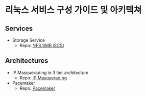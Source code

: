 # 리눅스 서비스 구성 가이드 및 아키텍쳐
## Services
- Storage Service
  - Repo: [NFS,SMB,iSCSI](storage/storage.md)
## Architectures
- IP Masquerading in 3 tier architecture
  - Repo: [IP Masquerading](https://github.com/namhj94/linux-ip-masquerade)
- Pacemaker
  - Repo: [Pacemaker](https://github.com/namhj94/linux-pacemaker)